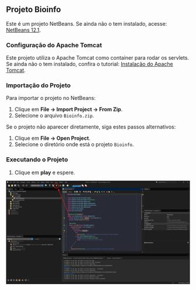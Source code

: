 ## Projeto Bioinfo

Este é um projeto NetBeans. Se ainda não o tem instalado, acesse: [NetBeans 12.1](https://netbeans.apache.org/download/nb121/index.html).

### Configuração do Apache Tomcat

Este projeto utiliza o Apache Tomcat como container para rodar os servlets. Se ainda não o tem instalado, confira o tutorial: [Instalação do Apache Tomcat](https://youtu.be/WCQ6idDNiH0?si=v5OO_EIk5d0K3uF9).

### Importação do Projeto

Para importar o projeto no NetBeans:

1. Clique em **File -> Import Project -> From Zip**.
2. Selecione o arquivo `Bioinfo.zip`.

Se o projeto não aparecer diretamente, siga estes passos alternativos:

1. Clique em **File -> Open Project**.
2. Selecione o diretório onde está o projeto `Bioinfo`.

### Executando o Projeto

1. Clique em **play** e espere.

![Imagem exemplo](tut.png)
